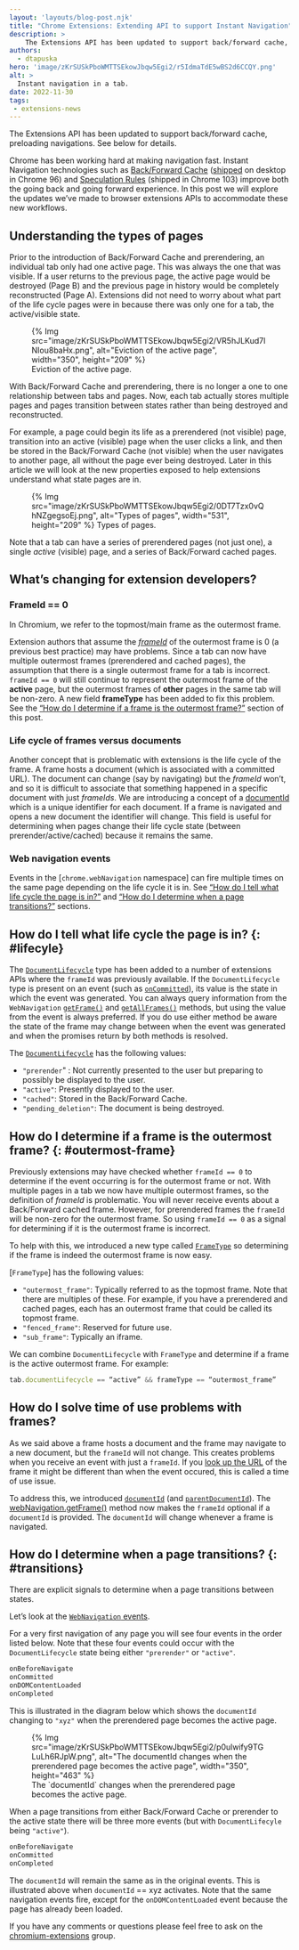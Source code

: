 ```yaml
---
layout: 'layouts/blog-post.njk'
title: "Chrome Extensions: Extending API to support Instant Navigation"
description: >
    The Extensions API has been updated to support back/forward cache, preloading navigations.
authors:
  - dtapuska
hero: 'image/zKrSUSkPboWMTTSEkowJbqw5Egi2/r5IdmaTdE5wBS2d6CCQY.png'
alt: >
  Instant navigation in a tab.
date: 2022-11-30
tags:
 - extensions-news
---
```


The Extensions API has been updated to support back/forward cache,
preloading navigations. See below for details.

Chrome has been working hard at making navigation fast. Instant Navigation
technologies such as [Back/Forward Cache](https://web.dev/bfcache/)
([shipped](https://chromestatus.com/feature/6279906713403392) on desktop in
Chrome 96) and [Speculation Rules](https://chromestatus.com/feature/5740655424831488)
(shipped in Chrome 103) improve both the going back and going forward
experience. In this post we will explore the updates we’ve made to browser
extensions APIs to accommodate these new workflows.

## Understanding the types of pages

Prior to the introduction of Back/Forward Cache and prerendering, an individual
tab only had one active page. This was always the one that was visible. If a
user returns to the previous page, the active page would be destroyed (Page B)
and the previous page in history would be completely reconstructed (Page A).
Extensions did not need to worry about what part of the life cycle pages were
in because there was only one for a tab, the active/visible state.

<figure>
  {% Img src="image/zKrSUSkPboWMTTSEkowJbqw5Egi2/VR5hJLKud7lNIou8baHx.png", alt="Eviction of the active page", width="350", height="209" %}
  <figcaption>Eviction of the active page.</figcatpion>
</figure>

With Back/Forward Cache and prerendering, there is no longer a one to one
relationship between tabs and pages. Now, each tab actually stores multiple
pages and pages transition between states rather than being destroyed and
reconstructed.

For example, a page could begin its life as a prerendered (not visible) page,
transition into an active (visible) page when the user clicks a link, and then
be stored in the Back/Forward Cache (not visible) when the user navigates to
another page, all without the page ever being destroyed. Later in this article
we will look at the new properties exposed to help extensions understand what
state pages are in.

<figure>
  {% Img src="image/zKrSUSkPboWMTTSEkowJbqw5Egi2/0DT7Tzx0vQhNZgegsoEj.png", alt="Types of pages", width="531", height="209" %}
  <figcatpion>Types of pages.</figcaption>
</figure>

Note that a tab can have a series of prerendered pages (not just one), a single
*active* (visible) page, and a series of Back/Forward cached pages.

## What’s changing for extension developers?
### FrameId == 0
In Chromium, we refer to the topmost/main frame as the outermost frame.

Extension authors that assume the [*frameId*](/docs/extensions/reference/webNavigation/#a-note-about-frame-ids:~:text=onErrorOccurred%20event%20fired.-,frameId,-number)
of the outermost frame is 0 (a previous best practice) may have problems.
Since a tab can now have multiple outermost frames (prerendered and cached
pages), the assumption that there is a single outermost
frame for a tab is incorrect. `frameId == 0` will still continue to represent
the outermost frame of the **active** page, but the outermost frames of
**other** pages in the same tab will be non-zero. A new field **frameType** has
been added to fix this problem. See the [“How do I determine if a frame is the outermost frame?”](#outermost-frame)
section of this post.

### Life cycle of frames versus documents

Another concept that is problematic with extensions is the life cycle of the
frame. A frame hosts a document (which is associated with a committed URL).
The document can change (say by navigating) but the *frameId* won’t, and so it
is difficult to associate that something happened in a specific document with
just *frameIds*. We are introducing a concept of a [documentId](/docs/extensions/reference/webNavigation/#method-getFrame:~:text=retrieve%20information%20about.-,documentId,-string%C2%A0optional)
which is a unique identifier for each document. If a frame is navigated and
opens a new document the identifier will change. This field is useful for
determining when pages change their life cycle state (between
prerender/active/cached) because it remains the same.

### Web navigation events

Events in the [`chrome.webNavigation` namespace] can fire multiple times on the
same page depending on the life cycle it is in. See
[“How do I tell what life cycle the page is in?”](#lifecyle)
and [“How do I determine when a page transitions?”](#transitions) sections.

## How do I tell what life cycle the page is in? {: #lifecyle}

The [`DocumentLifecycle`](/docs/extensions/reference/extensionTypes/#type-DocumentLifecycle)
type has been added to a number of extensions APIs where the `frameId` was
previously available. If the `DocumentLifecycle` type is present on an event
(such as [`onCommitted`](/docs/extensions/reference/webNavigation/#event-onCommitted)),
its value is the state in which the event was generated. You can always query
information from the `WebNavigation` [`getFrame()`](/docs/extensions/reference/webNavigation/#method-getFrame)
and [`getAllFrames()`](/docs/extensions/reference/webNavigation/#method-getAllFrames)
methods, but using the value from the event is always preferred. If you do use
either method be aware the state of the frame may change between when the event
was generated and when the promises return by both methods is resolved.

The [`DocumentLifecycle`](/docs/extensions/reference/extensionTypes/#type-DocumentLifecycle)
has the following values:

- `"prerender`" : Not currently presented to the user but preparing to possibly be displayed to the user.
- `"active"`: Presently displayed to the user.
- `"cached"`: Stored in the Back/Forward Cache.
- `"pending_deletion"`:  The document is being destroyed.

## How do I determine if a frame is the outermost frame? {: #outermost-frame}

Previously extensions may have checked whether `frameId == 0` to determine
if the event occurring is for the outermost frame or not. With multiple pages
in a tab we now have multiple outermost frames, so the definition of *frameId*
is problematic. You will never receive events about a Back/Forward cached
frame. However, for prerendered frames the `frameId` will be
non-zero for the outermost frame. So using `frameId == 0` as a signal for
determining if it is the outermost frame is incorrect.

To help with this, we introduced a new type called [`FrameType`](/docs/extensions/reference/extensionTypes/#type-FrameType)
so determining if the frame is indeed the outermost frame is now easy.

[`FrameType`] has the following values:

- `"outermost_frame"`: Typically referred to as the topmost frame. Note that
there are multiples of these. For example, if you have a prerendered and cached
pages, each has an outermost frame that could be called its topmost frame.
- `"fenced_frame"`: Reserved for future use.
- `"sub_frame"`: Typically an iframe.


We can combine `DocumentLifecycle` with `FrameType` and determine if a frame is
the active outermost frame. For example:
```js
tab.documentLifecycle == “active” && frameType == “outermost_frame”
```

## How do I solve time of use problems with frames?

As we said above a frame hosts a document and the frame may navigate to a new
document, but the `frameId` will not change. This creates problems when you
receive an event with just a `frameId`. If you [look up the URL](/docs/extensions/reference/webNavigation/#method-getFrame)
of the frame it might be different than when the event occured, this is called
a time of use issue.

To address this, we introduced [`documentId`](/docs/extensions/reference/webNavigation/#method-getFrame:~:text=retrieve%20information%20about.-,documentId,-string%C2%A0optional)
(and [`parentDocumentId`](/docs/extensions/reference/webNavigation/#method-getFrame:~:text=parentDocumentId)).
The [webNavigation.getFrame()](/docs/extensions/reference/webNavigation/#method-getFrame)
method now makes the `frameId` optional if a `documentId` is provided. The
`documentId` will change whenever a frame is navigated.

## How do I determine when a page transitions? {: #transitions}

There are explicit signals to determine when a page transitions between states.

Let’s look at the [`WebNavigation` events](/docs/extensions/reference/webNavigation/#event).

For a very first navigation of any page you will see four events in the order
listed below. Note that these four events could occur with the
`DocumentLifecycle` state being either `"prerender"` or `"active"`.

```js
onBeforeNavigate
onCommitted
onDOMContentLoaded
onCompleted
```

This is illustrated in the diagram below which shows the `documentId` changing
to `"xyz"` when the prerendered page becomes the active page.

<figure>
  {% Img src="image/zKrSUSkPboWMTTSEkowJbqw5Egi2/p0ulwify9TGLuLh6RJpW.png", alt="The documentId changes when the prerendered page becomes the active page", width="350", height="463" %}
  <figcaption>The `documentId` changes when the prerendered page becomes the
  active page.</figcaption>
</figure>

When a page transitions from either Back/Forward Cache or prerender to the
active state there will be three more events (but with `DocumentLifecyle`
being `"active"`).

```js
onBeforeNavigate
onCommitted
onCompleted
```

The `documentId` will remain the same as in the original events. This is
illustrated above when `documentId` == xyz activates. Note that the
same navigation events fire, except for the `onDOMContentLoaded`
event because the page has already been loaded.

If you have any comments or questions please feel free to ask on the
[chromium-extensions](https://groups.google.com/u/1/a/chromium.org/g/chromium-extensions)
group.
